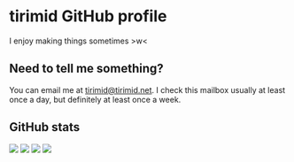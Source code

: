 # tirimid GitHub profile
I enjoy making things sometimes >w<

## Need to tell me something?
You can email me at tirimid@tirimid.net. I check this mailbox usually at least once a day, but definitely at least once a week.

## GitHub stats
![](https://raw.githubusercontent.com/tirimid/github-stats/master/generated/overview.svg#gh-dark-mode-only)
![](https://raw.githubusercontent.com/tirimid/github-stats/master/generated/overview.svg#gh-light-mode-only)
![](https://raw.githubusercontent.com/tirimid/github-stats/master/generated/languages.svg#gh-dark-mode-only)
![](https://raw.githubusercontent.com/tirimid/github-stats/master/generated/languages.svg#gh-light-mode-only)
